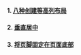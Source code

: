#### 1. [八种创建等高列布局](https://www.w3cplus.com/css/creaet-equal-height-columns)

#### 2. [垂直居中](https://www.w3cplus.com/blog/tags/131.html)

#### 3. [将页脚固定在页面底部](https://www.w3cplus.com/css/css-sticky-foot-at-bottom-of-the-page)